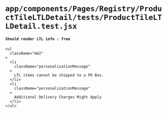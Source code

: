 # `app/components/Pages/Registry/ProductTileLTLDetail/tests/ProductTileLTLDetail.test.jsx`

#### `Should render LTL info : free`

```
<ul
  className="mb2"
>
  <li
    className="personalizationMessage"
  >
    LTL items cannot be shipped to a PO Box.
  </li>
  <li
    className="personalizationMessage"
  >
    Additional Delivery Charges Might Apply
  </li>
</ul>
```

